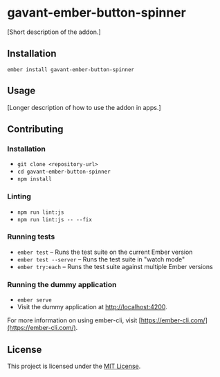 gavant-ember-button-spinner
==============================================================================

[Short description of the addon.]

Installation
------------------------------------------------------------------------------

```
ember install gavant-ember-button-spinner
```


Usage
------------------------------------------------------------------------------

[Longer description of how to use the addon in apps.]


Contributing
------------------------------------------------------------------------------

### Installation

* `git clone <repository-url>`
* `cd gavant-ember-button-spinner`
* `npm install`

### Linting

* `npm run lint:js`
* `npm run lint:js -- --fix`

### Running tests

* `ember test` – Runs the test suite on the current Ember version
* `ember test --server` – Runs the test suite in "watch mode"
* `ember try:each` – Runs the test suite against multiple Ember versions

### Running the dummy application

* `ember serve`
* Visit the dummy application at [http://localhost:4200](http://localhost:4200).

For more information on using ember-cli, visit [https://ember-cli.com/](https://ember-cli.com/).

License
------------------------------------------------------------------------------

This project is licensed under the [MIT License](LICENSE.md).
